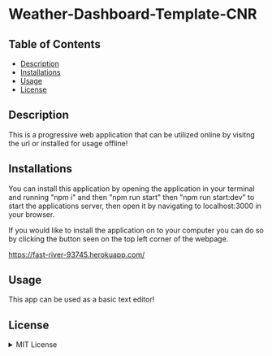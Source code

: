 # Weather-Dashboard-Template-CNR

## Table of Contents

- [Description](#description)
- [Installations](#installations)
- [Usage](#usage)
- [License](#license)

## Description

This is a progressive web application that can be utilized online by visitng the url or installed for usage offline!

## Installations

You can install this application by opening the application in your terminal and running "npm i" and then "npm run start" then "npm run start:dev" to start the applications server, then open it by navigating to localhost:3000 in your browser.

If you would like to install the application on to your computer you can do so by clicking the button seen on the top left corner of the webpage.

https://fast-river-93745.herokuapp.com/

## Usage

This app can be used as a basic text editor!

## License

<details><summary>MIT License</summary>

Copyright (c) 2022 Connor Banks

<blockquote>
Permission is hereby granted, free of charge, to any person obtaining a copy of this software and associated documentation files (the "Software"), to deal in the Software without restriction, including without limitation the rights to use, copy, modify, merge, publish, distribute, sublicense, and/or sell copies of the Software, and to permit persons to whom the Software is furnished to do so, subject to the following conditions:

The above copyright notice and this permission notice shall be included in all copies or substantial portions of the Software.

THE SOFTWARE IS PROVIDED "AS IS", WITHOUT WARRANTY OF ANY KIND, EXPRESS OR IMPLIED, INCLUDING BUT NOT LIMITED TO THE WARRANTIES OF MERCHANTABILITY, FITNESS FOR A PARTICULAR PURPOSE AND NONINFRINGEMENT. IN NO EVENT SHALL THE AUTHORS OR COPYRIGHT HOLDERS BE LIABLE FOR ANY CLAIM, DAMAGES OR OTHER LIABILITY, WHETHER IN AN ACTION OF CONTRACT, TORT OR OTHERWISE, ARISING FROM, OUT OF OR IN CONNECTION WITH THE SOFTWARE OR THE USE OR OTHER DEALINGS IN THE SOFTWARE.

</blockquote>
</details>